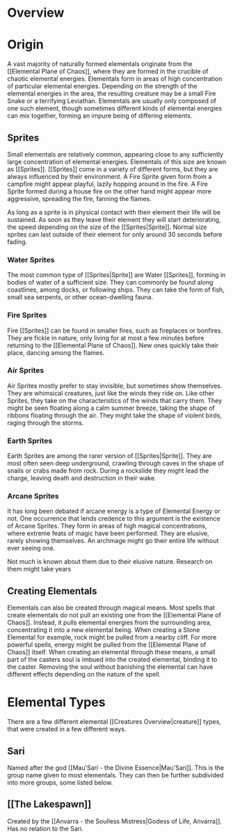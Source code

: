 # Overview
# Origin
A vast majority of naturally formed elementals originate from the [[Elemental Plane of Chaos]], where they are formed in the crucible of chaotic elemental energies. Elementals form in areas of high concentration of particular elemental energies. Depending on the strength of the elemental energies in the area, the resulting creature may be a small Fire Snake or a terrifying Leviathan. Elementals are usually only composed of one such element, though sometimes different kinds of elemental energies can mix together, forming an impure being of differing elements.
## Sprites
Small elementals are relatively common, appearing close to any sufficiently large concentration of elemental energies. Elementals of this size are known as [[Sprites]]. [[Sprites]] come in a variety of different forms, but they are always influenced by their environment. A Fire Sprite given form from a campfire might appear playful, lazily hopping around in the fire. A Fire Sprite formed during a house fire on the other hand might appear more aggressive, spreading the fire, fanning the flames.

As long as a sprite is in physical contact with their element their life will be sustained. As soon as they leave their element they will start deteriorating, the speed depending on the size of the [[Sprites|Sprite]]. Normal size sprites can last outside of their element for only around 30 seconds before fading.
### Water Sprites
The most common type of [[Sprites|Sprite]] are Water [[Sprites]], forming in bodies of water of a sufficient size. They can commonly be found along coastlines, among docks, or following ships. They can take the form of fish, small sea serpents, or other ocean-dwelling fauna.
### Fire Sprites
Fire [[Sprites]] can be found in smaller fires, such as fireplaces or bonfires. They are fickle in nature, only living for at most a few minutes before returning to the [[Elemental Plane of Chaos]]. New ones quickly take their place, dancing among the flames.
### Air Sprites
Air Sprites mostly prefer to stay invisible, but sometimes show themselves. They are whimsical creatures, just like the winds they ride on. Like other Sprites, they take on the characteristics of the winds that carry them. They might be seen floating along a calm summer breeze, taking the shape of ribbons floating through the air. They might take the shape of violent birds, raging through the storms.
### Earth Sprites
Earth Sprites are among the rarer version of [[Sprites|Sprite]]. They are most often seen deep underground, crawling through caves in the shape of snails or crabs made from rock. During a rockslide they might lead the charge, leaving death and destruction in their wake.
### Arcane Sprites
It has long been debated if arcane energy is a type of Elemental Energy or not. One occurrence that lends credence to this argument is the existence of Arcane Sprites. They form in areas of high magical concentrations, where extreme feats of magic have been performed. They are elusive, rarely showing themselves. An archmage might go their entire life without ever seeing one.

Not much is known about them due to their elusive nature. Research on them might take years 
## Creating Elementals
Elementals can also be created through magical means. Most spells that create elementals do not pull an existing one from the [[Elemental Plane of Chaos]]. Instead, it pulls elemental energies from the surrounding area, concentrating it into a new elemental being. When creating a Stone Elemental for example, rock might be pulled from a nearby cliff. For more powerful spells, energy might be pulled from the [[Elemental Plane of Chaos]] itself. When creating an elemental through these means, a small part of the casters soul is imbued into the created elemental, binding it to the caster. Removing the soul without banishing the elemental can have different effects depending on the nature of the spell.
# Elemental Types
There are a few different elemental [[Creatures Overview|creature]] types, that were created in a few different ways.
## Sari
Named after the god [[Mau'Sari - the Divine Essence|Mau'Sari]]. This is the group name given to most elementals. They can then be further subdivided into more groups, some listed below.
## [[The Lakespawn]]
Created by the [[Anvarra - the Soulless Mistress|Godess of Life, Anvarra]]. Has no relation to the Sari.